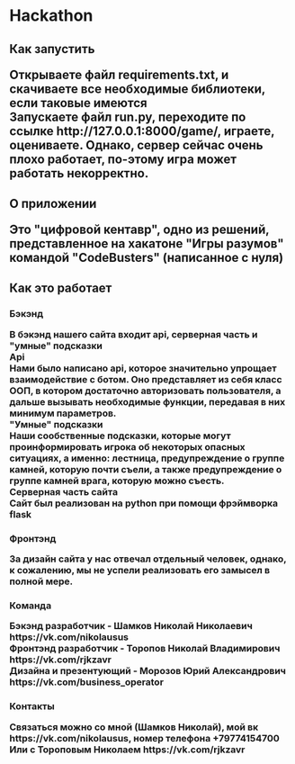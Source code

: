 <h1>Hackathon<br>
<h2> Как запустить<br>
  <p> Открываете файл requirements.txt, и скачиваете все необходимые библиотеки, если таковые имеются<br>
 Запускаете файл run.py, переходите по ссылке http://127.0.0.1:8000/game/, играете, оцениваете. Однако, сервер сейчас очень плохо работает, по-этому игра может работать некорректно.<br>
<h2> О приложении<br>
  <p> Это "цифровой кентавр", одно из решений, представленное на хакатоне "Игры разумов" командой "CodeBusters" (написанное с нуля)<br>
<h2> Как это работает<br>
<h3> Бэкэнд<br>
  <p> В бэкэнд нашего сайта входит api, серверная часть и "умные" подсказки<br>Api<br>Нами было написано api, которое значительно упрощает взаимодействие с ботом. Оно представляет из себя класс ООП, в котором достаточно авторизовать пользователя, а дальше вызывать необходимые функции, передавая в них минимум параметров.<br>"Умные" подсказки<br>Наши сообственные подсказки, которые могут проинформировать игрока об некоторых опасных ситуациях, а именно: лестница, предупреждение о группе камней, которую почти съели, а также предупреждение о группе камней врага, которую можно съесть.<br>Серверная часть сайта<br>Сайт был реализован на python при помощи фрэймворка flask<br>
<h3> Фронтэнд<br>
  <p> За дизайн сайта у нас отвечал отдельный человек, однако, к сожалению, мы не успели реализовать его замысел в полной мере.<br>
<h3> Команда<br>
  <p> Бэкэнд разработчик - Шамков Николай Николаевич https://vk.com/nikolausus<br>
 Фронтэнд разработчик - Торопов Николай Владимирович https://vk.com/rjkzavr<br>
 Дизайна и презентующий - Морозов Юрий Александрович https://vk.com/business_operator<br>
<h3> Контакты<br>
  <p> Связаться можно со мной (Шамков Николай), мой вк https://vk.com/nikolausus, номер телефона +79774154700<br>
 Или с Тороповым Николаем https://vk.com/rjkzavr

